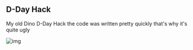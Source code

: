 ## D-Day Hack
My old Dino D-Day Hack
the code was written pretty quickly that's why it's quite ugly 

![img](https://i.imgur.com/dcm7M6J.jpg)